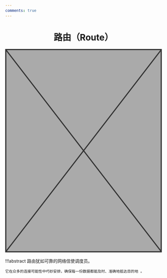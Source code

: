 ```yaml
---
comments: true
---
```

# <center class="force-page-break">路由（Route）</center>

![Router](../assets/covers/Image_placeholder.png)

!!!abstract
    路由犹如可靠的网络信使调度员。

    它在众多的连接可能性中巧妙安排，确保每一份数据都能及时、准确地抵达目的地 。
